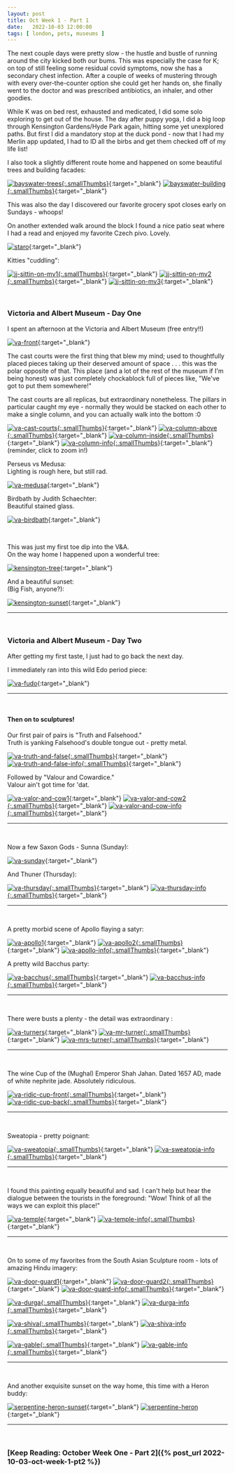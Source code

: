 ```yaml
---
layout: post
title: Oct Week 1 - Part 1
date:   2022-10-03 12:00:00
tags: [ london, pets, museums ]
---
```


The next couple days were pretty slow - the hustle and bustle of running around the city kicked both our bums. This was especially the case for K; on top of still feeling some residual covid symptoms, now she has a secondary chest infection. After a couple of weeks of mustering through with every over-the-counter option she could get her hands on, she finally went to the doctor and was prescribed antibiotics, an inhaler, and other goodies. 

While K was on bed rest, exhausted and medicated, I did some solo exploring to get out of the house. The day after puppy yoga, I did a big loop through Kensington Gardens/Hyde Park again, hitting some yet unexplored paths. But first I did a mandatory stop at the duck pond - now that I had my Merlin app updated, I had to ID all the birbs and get them checked off of my life list!

I also took a slightly different route home and happened on some beautiful trees and building facades:

[![bayswater-trees][bayswater-trees_image_resized]{:.smallThumbs}][bayswater-trees_image]{:target="_blank"}
[![bayswater-building][bayswater-building_image_resized]{:.smallThumbs}][bayswater-building_image]{:target="_blank"}

This was also the day I discovered our favorite grocery spot closes early on Sundays - whoops!

On another extended walk around the block I found a nice patio seat where I had a read and enjoyed my favorite Czech pivo. Lovely.

[![staro][staro_image_resized]][staro_image]{:target="_blank"}

Kitties "cuddling":

[![jj-sittin-on-mv1][jj-sittin-on-mv1_image_resized]{:.smallThumbs}][jj-sittin-on-mv1_image]{:target="_blank"}
[![jj-sittin-on-mv2][jj-sittin-on-mv2_image_resized]{:.smallThumbs}][jj-sittin-on-mv2_image]{:target="_blank"}
[![jj-sittin-on-mv3][jj-sittin-on-mv3_image_resized]][jj-sittin-on-mv3_image]{:target="_blank"}

<br>

### Victoria and Albert Museum - Day One

I spent an afternoon at the Victoria and Albert Museum (free entry!!)

[![va-front][va-front_image_resized]][va-front_image]{:target="_blank"}

The cast courts were the first thing that blew my mind; used to thoughtfully placed pieces taking up their deserved amount of space . . . this was the polar opposite of that. This place (and a lot of the rest of the museum if I'm being honest) was just completely chockablock full of pieces like, "We've got to put them somewhere!"

The cast courts are all replicas, but extraordinary nonetheless. The pillars in particular caught my eye - normally they would be stacked on each other to make a single column, and you can actually walk into the bottom :0

[![va-cast-courts][va-cast-courts_image_resized]{:.smallThumbs}][va-cast-courts_image]{:target="_blank"}
[![va-column-above][va-column-above_image_resized]{:.smallThumbs}][va-column-above_image]{:target="_blank"}
[![va-column-inside][va-column-inside_image_resized]{:.smallThumbs}][va-column-inside_image]{:target="_blank"}
[![va-column-info][va-column-info_image_resized]{:.smallThumbs}][va-column-info_image]{:target="_blank"}
(reminder, click to zoom in!)

Perseus vs Medusa: <br>
Lighting is rough here, but still rad.

[![va-medusa][va-medusa_image_resized]][va-medusa_image]{:target="_blank"}

Birdbath by Judith Schaechter: <br>
Beautiful stained glass.

[![va-birdbath][va-birdbath_image_resized]][va-birdbath_image]{:target="_blank"}

<br>

This was just my first toe dip into the V&A. <br>
On the way home I happened upon a wonderful tree:

[![kensington-tree][kensington-tree_image_resized]][kensington-tree_image]{:target="_blank"}

And a beautiful sunset:
<br>(Big Fish, anyone?):

[![kensington-sunset][kensington-sunset_image_resized]][kensington-sunset_image]{:target="_blank"}

---- 

<br>

### Victoria and Albert Museum - Day Two

After getting my first taste, I just had to go back the next day.

I immediately ran into this wild Edo period piece:

[![va-fudo][va-fudo_image_resized]][va-fudo_image]{:target="_blank"}

---- 

<br>

#### Then on to sculptures! 

Our first pair of pairs is "Truth and Falsehood." <br>
Truth is yanking Falsehood's double tongue out - pretty metal.

[![va-truth-and-false][va-truth-and-false_image_resized]{:.smallThumbs}][va-truth-and-false_image]{:target="_blank"}
[![va-truth-and-false-info][va-truth-and-false-info_image_resized]{:.smallThumbs}][va-truth-and-false-info_image]{:target="_blank"}

Followed by "Valour and Cowardice." <br>
Valour ain't got time for 'dat.

[![va-valor-and-cow1][va-valor-and-cow1_image_resized]][va-valor-and-cow1_image]{:target="_blank"}
[![va-valor-and-cow2][va-valor-and-cow2_image_resized]{:.smallThumbs}][va-valor-and-cow2_image]{:target="_blank"}
[![va-valor-and-cow-info][va-valor-and-cow-info_image_resized]{:.smallThumbs}][va-valor-and-cow-info_image]{:target="_blank"}

----
<br>

Now a few Saxon Gods - Sunna (Sunday):

[![va-sunday][va-sunday_image_resized]][va-sunday_image]{:target="_blank"}

And Thuner (Thursday):

[![va-thursday][va-thursday_image_resized]{:.smallThumbs}][va-thursday_image]{:target="_blank"}
[![va-thursday-info][va-thursday-info_image_resized]{:.smallThumbs}][va-thursday-info_image]{:target="_blank"}

----
<br>

A pretty morbid scene of Apollo flaying a satyr:

[![va-apollo1][va-apollo1_image_resized]][va-apollo1_image]{:target="_blank"}
[![va-apollo2][va-apollo2_image_resized]{:.smallThumbs}][va-apollo2_image]{:target="_blank"}
[![va-apollo-info][va-apollo-info_image_resized]{:.smallThumbs}][va-apollo-info_image]{:target="_blank"}

A pretty wild Bacchus party:

[![va-bacchus][va-bacchus_image_resized]{:.smallThumbs}][va-bacchus_image]{:target="_blank"}
[![va-bacchus-info][va-bacchus-info_image_resized]{:.smallThumbs}][va-bacchus-info_image]{:target="_blank"}

----
<br>

There were busts a plenty - the detail was extraordinary :

[![va-turners][va-turners_image_resized]][va-turners_image]{:target="_blank"}
[![va-mr-turner][va-mr-turner_image_resized]{:.smallThumbs}][va-mr-turner_image]{:target="_blank"}
[![va-mrs-turner][va-mrs-turner_image_resized]{:.smallThumbs}][va-mrs-turner_image]{:target="_blank"}

----
<br>

The wine Cup of the (Mughal) Emperor Shah Jahan. Dated 1657 AD, made of white nephrite jade. Absolutely ridiculous.

[![va-ridic-cup-front][va-ridic-cup-front_image_resized]{:.smallThumbs}][va-ridic-cup-front_image]{:target="_blank"}
[![va-ridic-cup-back][va-ridic-cup-back_image_resized]{:.smallThumbs}][va-ridic-cup-back_image]{:target="_blank"}

----
<br>

Sweatopia - pretty poignant:

[![va-sweatopia][va-sweatopia_image_resized]{:.smallThumbs}][va-sweatopia_image]{:target="_blank"}
[![va-sweatopia-info][va-sweatopia-info_image_resized]{:.smallThumbs}][va-sweatopia-info_image]{:target="_blank"}

----
<br>

I found this painting equally beautiful and sad. I can't help but hear the dialogue between the tourists in the foreground: "Wow! Think of all the ways we can exploit this place!"

[![va-temple][va-temple_image_resized]][va-temple_image]{:target="_blank"}
[![va-temple-info][va-temple-info_image_resized]{:.smallThumbs}][va-temple-info_image]{:target="_blank"}

----
<br>

On to some of my favorites from the South Asian Sculpture room - lots of amazing Hindu imagery:
 
[![va-door-guard1][va-door-guard1_image_resized]][va-door-guard1_image]{:target="_blank"}
[![va-door-guard2][va-door-guard2_image_resized]{:.smallThumbs}][va-door-guard2_image]{:target="_blank"}
[![va-door-guard-info][va-door-guard-info_image_resized]{:.smallThumbs}][va-door-guard-info_image]{:target="_blank"}


[![va-durga][va-durga_image_resized]{:.smallThumbs}][va-durga_image]{:target="_blank"}
[![va-durga-info][va-durga-info_image_resized]{:.smallThumbs}][va-durga-info_image]{:target="_blank"}


[![va-shiva][va-shiva_image_resized]{:.smallThumbs}][va-shiva_image]{:target="_blank"}
[![va-shiva-info][va-shiva-info_image_resized]{:.smallThumbs}][va-shiva-info_image]{:target="_blank"}


[![va-gable][va-gable_image_resized]{:.smallThumbs}][va-gable_image]{:target="_blank"}
[![va-gable-info][va-gable-info_image_resized]{:.smallThumbs}][va-gable-info_image]{:target="_blank"}

----
<br>

And another exquisite sunset on the way home, this time with a Heron buddy:

[![serpentine-heron-sunset][serpentine-heron-sunset_image_resized]][serpentine-heron-sunset_image]{:target="_blank"}
[![serpentine-heron][serpentine-heron_image_resized]][serpentine-heron_image]{:target="_blank"}


----
<br>

### [Keep Reading: October Week One - Part 2]({% post_url 2022-10-03-oct-week-1-pt2 %})















































































[bayswater-trees_image_resized]: https://filedn.com/laDhrvFbMCaQeUUeqc8SpMB/2022-10-03/output/resize_20221002_173748_bayswater-trees.jpg
[bayswater-trees_image]: https://filedn.com/laDhrvFbMCaQeUUeqc8SpMB/2022-10-03/20221002_173748_bayswater-trees.jpg

[bayswater-building_image_resized]: https://filedn.com/laDhrvFbMCaQeUUeqc8SpMB/2022-10-03/output/resize_20221002_173908_bayswater-building.jpg
[bayswater-building_image]: https://filedn.com/laDhrvFbMCaQeUUeqc8SpMB/2022-10-03/20221002_173908_bayswater-building.jpg

[staro_image_resized]: https://filedn.com/laDhrvFbMCaQeUUeqc8SpMB/2022-10-03/output/resize_20221004_161911_staro.jpg
[staro_image]: https://filedn.com/laDhrvFbMCaQeUUeqc8SpMB/2022-10-03/20221004_161911_staro.jpg

[jj-sittin-on-mv1_image_resized]: https://filedn.com/laDhrvFbMCaQeUUeqc8SpMB/2022-10-03/output/resize_20221005_113803_jj-sittin-on-mv1.jpg
[jj-sittin-on-mv1_image]: https://filedn.com/laDhrvFbMCaQeUUeqc8SpMB/2022-10-03/20221005_113803_jj-sittin-on-mv1.jpg

[jj-sittin-on-mv3_image_resized]: https://filedn.com/laDhrvFbMCaQeUUeqc8SpMB/2022-10-03/output/resize_20221005_113858_jj-sittin-on-mv3.jpg
[jj-sittin-on-mv3_image]: https://filedn.com/laDhrvFbMCaQeUUeqc8SpMB/2022-10-03/20221005_113858_jj-sittin-on-mv3.jpg

[jj-sittin-on-mv2_image_resized]: https://filedn.com/laDhrvFbMCaQeUUeqc8SpMB/2022-10-03/output/resize_20221005_114007_jj-sittin-on-mv2.jpg
[jj-sittin-on-mv2_image]: https://filedn.com/laDhrvFbMCaQeUUeqc8SpMB/2022-10-03/20221005_114007_jj-sittin-on-mv2.jpg

[va-cast-courts_image_resized]: https://filedn.com/laDhrvFbMCaQeUUeqc8SpMB/2022-10-03/output/resize_20221005_165741_va-cast-courts.jpg
[va-cast-courts_image]: https://filedn.com/laDhrvFbMCaQeUUeqc8SpMB/2022-10-03/20221005_165741_va-cast-courts.jpg

[va-medusa_image_resized]: https://filedn.com/laDhrvFbMCaQeUUeqc8SpMB/2022-10-03/output/resize_20221005_170012_va-medusa.jpg
[va-medusa_image]: https://filedn.com/laDhrvFbMCaQeUUeqc8SpMB/2022-10-03/20221005_170012_va-medusa.jpg

[va-column-inside_image_resized]: https://filedn.com/laDhrvFbMCaQeUUeqc8SpMB/2022-10-03/output/resize_20221005_170234_va-column-inside.jpg
[va-column-inside_image]: https://filedn.com/laDhrvFbMCaQeUUeqc8SpMB/2022-10-03/20221005_170234_va-column-inside.jpg

[va-column-info_image_resized]: https://filedn.com/laDhrvFbMCaQeUUeqc8SpMB/2022-10-03/output/resize_20221005_170254_va-column-info.jpg
[va-column-info_image]: https://filedn.com/laDhrvFbMCaQeUUeqc8SpMB/2022-10-03/20221005_170254_va-column-info.jpg

[va-column-above_image_resized]: https://filedn.com/laDhrvFbMCaQeUUeqc8SpMB/2022-10-03/output/resize_20221005_170917_va-column-above.jpg
[va-column-above_image]: https://filedn.com/laDhrvFbMCaQeUUeqc8SpMB/2022-10-03/20221005_170917_va-column-above.jpg

[va-birdbath_image_resized]: https://filedn.com/laDhrvFbMCaQeUUeqc8SpMB/2022-10-03/output/resize_20221005_171555_va-birdbath.jpg
[va-birdbath_image]: https://filedn.com/laDhrvFbMCaQeUUeqc8SpMB/2022-10-03/20221005_171555_va-birdbath.jpg

[va-front_image_resized]: https://filedn.com/laDhrvFbMCaQeUUeqc8SpMB/2022-10-03/output/resize_20221005_172628_va-front.jpg
[va-front_image]: https://filedn.com/laDhrvFbMCaQeUUeqc8SpMB/2022-10-03/20221005_172628_va-front.jpg

[kensington-tree_image_resized]: https://filedn.com/laDhrvFbMCaQeUUeqc8SpMB/2022-10-03/output/resize_20221005_175548_kensington-tree.jpg
[kensington-tree_image]: https://filedn.com/laDhrvFbMCaQeUUeqc8SpMB/2022-10-03/20221005_175548_kensington-tree.jpg

[kensington-sunset_image_resized]: https://filedn.com/laDhrvFbMCaQeUUeqc8SpMB/2022-10-03/output/resize_20221005_180047_kensington-sunset.jpg
[kensington-sunset_image]: https://filedn.com/laDhrvFbMCaQeUUeqc8SpMB/2022-10-03/20221005_180047_kensington-sunset.jpg

[va-fudo_image_resized]: https://filedn.com/laDhrvFbMCaQeUUeqc8SpMB/2022-10-03/output/resize_20221006_160523_va-fudo.jpg
[va-fudo_image]: https://filedn.com/laDhrvFbMCaQeUUeqc8SpMB/2022-10-03/20221006_160523_va-fudo.jpg

[va-truth-and-false_image_resized]: https://filedn.com/laDhrvFbMCaQeUUeqc8SpMB/2022-10-03/output/resize_20221006_161137_va-truth-and-false.jpg
[va-truth-and-false_image]: https://filedn.com/laDhrvFbMCaQeUUeqc8SpMB/2022-10-03/20221006_161137_va-truth-and-false.jpg

[va-truth-and-false-info_image_resized]: https://filedn.com/laDhrvFbMCaQeUUeqc8SpMB/2022-10-03/output/resize_20221006_161209_va-truth-and-false-info.jpg
[va-truth-and-false-info_image]: https://filedn.com/laDhrvFbMCaQeUUeqc8SpMB/2022-10-03/20221006_161209_va-truth-and-false-info.jpg

[va-valor-and-cow1_image_resized]: https://filedn.com/laDhrvFbMCaQeUUeqc8SpMB/2022-10-03/output/resize_20221006_161446_va-valor-and-cow1.jpg
[va-valor-and-cow1_image]: https://filedn.com/laDhrvFbMCaQeUUeqc8SpMB/2022-10-03/20221006_161446_va-valor-and-cow1.jpg

[va-valor-and-cow2_image_resized]: https://filedn.com/laDhrvFbMCaQeUUeqc8SpMB/2022-10-03/output/resize_20221006_161508_va-valor-and-cow2.jpg
[va-valor-and-cow2_image]: https://filedn.com/laDhrvFbMCaQeUUeqc8SpMB/2022-10-03/20221006_161508_va-valor-and-cow2.jpg

[va-valor-and-cow-info_image_resized]: https://filedn.com/laDhrvFbMCaQeUUeqc8SpMB/2022-10-03/output/resize_20221006_161516_va-valor-and-cow-info.jpg
[va-valor-and-cow-info_image]: https://filedn.com/laDhrvFbMCaQeUUeqc8SpMB/2022-10-03/20221006_161516_va-valor-and-cow-info.jpg

[va-sunday_image_resized]: https://filedn.com/laDhrvFbMCaQeUUeqc8SpMB/2022-10-03/output/resize_20221006_161724_va-sunday.jpg
[va-sunday_image]: https://filedn.com/laDhrvFbMCaQeUUeqc8SpMB/2022-10-03/20221006_161724_va-sunday.jpg

[va-thursday_image_resized]: https://filedn.com/laDhrvFbMCaQeUUeqc8SpMB/2022-10-03/output/resize_20221006_161743_va-thursday.jpg
[va-thursday_image]: https://filedn.com/laDhrvFbMCaQeUUeqc8SpMB/2022-10-03/20221006_161743_va-thursday.jpg

[va-thursday-info_image_resized]: https://filedn.com/laDhrvFbMCaQeUUeqc8SpMB/2022-10-03/output/resize_20221006_161753_va-thursday-info.jpg
[va-thursday-info_image]: https://filedn.com/laDhrvFbMCaQeUUeqc8SpMB/2022-10-03/20221006_161753_va-thursday-info.jpg

[va-apollo1_image_resized]: https://filedn.com/laDhrvFbMCaQeUUeqc8SpMB/2022-10-03/output/resize_20221006_161943_va-apollo1.jpg
[va-apollo1_image]: https://filedn.com/laDhrvFbMCaQeUUeqc8SpMB/2022-10-03/20221006_161943_va-apollo1.jpg

[va-apollo2_image_resized]: https://filedn.com/laDhrvFbMCaQeUUeqc8SpMB/2022-10-03/output/resize_20221006_161954_va-apollo2.jpg
[va-apollo2_image]: https://filedn.com/laDhrvFbMCaQeUUeqc8SpMB/2022-10-03/20221006_161954_va-apollo2.jpg

[va-apollo-info_image_resized]: https://filedn.com/laDhrvFbMCaQeUUeqc8SpMB/2022-10-03/output/resize_20221006_162000_va-apollo-info.jpg
[va-apollo-info_image]: https://filedn.com/laDhrvFbMCaQeUUeqc8SpMB/2022-10-03/20221006_162000_va-apollo-info.jpg

[va-bacchus_image_resized]: https://filedn.com/laDhrvFbMCaQeUUeqc8SpMB/2022-10-03/output/resize_20221006_162230_va-bacchus.jpg
[va-bacchus_image]: https://filedn.com/laDhrvFbMCaQeUUeqc8SpMB/2022-10-03/20221006_162230_va-bacchus.jpg

[va-bacchus-info_image_resized]: https://filedn.com/laDhrvFbMCaQeUUeqc8SpMB/2022-10-03/output/resize_20221006_162244_va-bacchus-info.jpg
[va-bacchus-info_image]: https://filedn.com/laDhrvFbMCaQeUUeqc8SpMB/2022-10-03/20221006_162244_va-bacchus-info.jpg

[va-turners_image_resized]: https://filedn.com/laDhrvFbMCaQeUUeqc8SpMB/2022-10-03/output/resize_20221006_162325_va-turners.jpg
[va-turners_image]: https://filedn.com/laDhrvFbMCaQeUUeqc8SpMB/2022-10-03/20221006_162325_va-turners.jpg

[va-mr-turner_image_resized]: https://filedn.com/laDhrvFbMCaQeUUeqc8SpMB/2022-10-03/output/resize_20221006_162357_va-mr-turner.jpg
[va-mr-turner_image]: https://filedn.com/laDhrvFbMCaQeUUeqc8SpMB/2022-10-03/20221006_162357_va-mr-turner.jpg

[va-mrs-turner_image_resized]: https://filedn.com/laDhrvFbMCaQeUUeqc8SpMB/2022-10-03/output/resize_20221006_162408_va-mrs-turner.jpg
[va-mrs-turner_image]: https://filedn.com/laDhrvFbMCaQeUUeqc8SpMB/2022-10-03/20221006_162408_va-mrs-turner.jpg

[va-ridic-cup-front_image_resized]: https://filedn.com/laDhrvFbMCaQeUUeqc8SpMB/2022-10-03/output/resize_20221006_171255_va-ridic-cup-front.jpg
[va-ridic-cup-front_image]: https://filedn.com/laDhrvFbMCaQeUUeqc8SpMB/2022-10-03/20221006_171255_va-ridic-cup-front.jpg

[va-ridic-cup-back_image_resized]: https://filedn.com/laDhrvFbMCaQeUUeqc8SpMB/2022-10-03/output/resize_20221006_171435_va-ridic-cup-back.jpg
[va-ridic-cup-back_image]: https://filedn.com/laDhrvFbMCaQeUUeqc8SpMB/2022-10-03/20221006_171435_va-ridic-cup-back.jpg

[va-sweatopia_image_resized]: https://filedn.com/laDhrvFbMCaQeUUeqc8SpMB/2022-10-03/output/resize_20221006_171933_va-sweatopia.jpg
[va-sweatopia_image]: https://filedn.com/laDhrvFbMCaQeUUeqc8SpMB/2022-10-03/20221006_171933_va-sweatopia.jpg

[va-sweatopia-info_image_resized]: https://filedn.com/laDhrvFbMCaQeUUeqc8SpMB/2022-10-03/output/resize_20221006_171941_va-sweatopia-info.jpg
[va-sweatopia-info_image]: https://filedn.com/laDhrvFbMCaQeUUeqc8SpMB/2022-10-03/20221006_171941_va-sweatopia-info.jpg

[va-temple_image_resized]: https://filedn.com/laDhrvFbMCaQeUUeqc8SpMB/2022-10-03/output/resize_20221006_172222_va-temple.jpg
[va-temple_image]: https://filedn.com/laDhrvFbMCaQeUUeqc8SpMB/2022-10-03/20221006_172222_va-temple.jpg

[va-temple-info_image_resized]: https://filedn.com/laDhrvFbMCaQeUUeqc8SpMB/2022-10-03/output/resize_20221006_172230_va-temple-info.jpg
[va-temple-info_image]: https://filedn.com/laDhrvFbMCaQeUUeqc8SpMB/2022-10-03/20221006_172230_va-temple-info.jpg

[va-door-guard1_image_resized]: https://filedn.com/laDhrvFbMCaQeUUeqc8SpMB/2022-10-03/output/resize_20221006_172611_va-door-guard1.jpg
[va-door-guard1_image]: https://filedn.com/laDhrvFbMCaQeUUeqc8SpMB/2022-10-03/20221006_172611_va-door-guard1.jpg

[va-door-guard2_image_resized]: https://filedn.com/laDhrvFbMCaQeUUeqc8SpMB/2022-10-03/output/resize_20221006_172620_va-door-guard2.jpg
[va-door-guard2_image]: https://filedn.com/laDhrvFbMCaQeUUeqc8SpMB/2022-10-03/20221006_172620_va-door-guard2.jpg

[va-door-guard-info_image_resized]: https://filedn.com/laDhrvFbMCaQeUUeqc8SpMB/2022-10-03/output/resize_20221006_172647_va-door-guard-info.jpg
[va-door-guard-info_image]: https://filedn.com/laDhrvFbMCaQeUUeqc8SpMB/2022-10-03/20221006_172647_va-door-guard-info.jpg

[va-durga_image_resized]: https://filedn.com/laDhrvFbMCaQeUUeqc8SpMB/2022-10-03/output/resize_20221006_172729_va-durga.jpg
[va-durga_image]: https://filedn.com/laDhrvFbMCaQeUUeqc8SpMB/2022-10-03/20221006_172729_va-durga.jpg

[va-durga-info_image_resized]: https://filedn.com/laDhrvFbMCaQeUUeqc8SpMB/2022-10-03/output/resize_20221006_172747_va-durga-info.jpg
[va-durga-info_image]: https://filedn.com/laDhrvFbMCaQeUUeqc8SpMB/2022-10-03/20221006_172747_va-durga-info.jpg

[va-shiva_image_resized]: https://filedn.com/laDhrvFbMCaQeUUeqc8SpMB/2022-10-03/output/resize_20221006_172850_va-shiva.jpg
[va-shiva_image]: https://filedn.com/laDhrvFbMCaQeUUeqc8SpMB/2022-10-03/20221006_172850_va-shiva.jpg

[va-shiva-info_image_resized]: https://filedn.com/laDhrvFbMCaQeUUeqc8SpMB/2022-10-03/output/resize_20221006_172855_va-shiva-info.jpg
[va-shiva-info_image]: https://filedn.com/laDhrvFbMCaQeUUeqc8SpMB/2022-10-03/20221006_172855_va-shiva-info.jpg

[va-gable_image_resized]: https://filedn.com/laDhrvFbMCaQeUUeqc8SpMB/2022-10-03/output/resize_20221006_172957_va-gable.jpg
[va-gable_image]: https://filedn.com/laDhrvFbMCaQeUUeqc8SpMB/2022-10-03/20221006_172957_va-gable.jpg

[va-gable-info_image_resized]: https://filedn.com/laDhrvFbMCaQeUUeqc8SpMB/2022-10-03/output/resize_20221006_173011_va-gable-info.jpg
[va-gable-info_image]: https://filedn.com/laDhrvFbMCaQeUUeqc8SpMB/2022-10-03/20221006_173011_va-gable-info.jpg

[serpentine-heron-sunset_image_resized]: https://filedn.com/laDhrvFbMCaQeUUeqc8SpMB/2022-10-03/output/resize_20221006_181137_serpentine-heron-sunset.jpg
[serpentine-heron-sunset_image]: https://filedn.com/laDhrvFbMCaQeUUeqc8SpMB/2022-10-03/20221006_181137_serpentine-heron-sunset.jpg

[serpentine-heron_image_resized]: https://filedn.com/laDhrvFbMCaQeUUeqc8SpMB/2022-10-03/output/resize_20221006_182148_serpentine-heron.jpg
[serpentine-heron_image]: https://filedn.com/laDhrvFbMCaQeUUeqc8SpMB/2022-10-03/20221006_182148_serpentine-heron.jpg

[little-venice_image_resized]: https://filedn.com/laDhrvFbMCaQeUUeqc8SpMB/2022-10-03/output/resize_20221007_151427_little-venice.jpg
[little-venice_image]: https://filedn.com/laDhrvFbMCaQeUUeqc8SpMB/2022-10-03/20221007_151427_little-venice.jpg

[little-venice-flower_image_resized]: https://filedn.com/laDhrvFbMCaQeUUeqc8SpMB/2022-10-03/output/resize_20221007_151846_little-venice-flower.jpg
[little-venice-flower_image]: https://filedn.com/laDhrvFbMCaQeUUeqc8SpMB/2022-10-03/20221007_151846_little-venice-flower.jpg

[regents-canal-gate_image_resized]: https://filedn.com/laDhrvFbMCaQeUUeqc8SpMB/2022-10-03/output/resize_20221007_152717_regents-canal-gate.jpg
[regents-canal-gate_image]: https://filedn.com/laDhrvFbMCaQeUUeqc8SpMB/2022-10-03/20221007_152717_regents-canal-gate.jpg

[canal-houses1_image_resized]: https://filedn.com/laDhrvFbMCaQeUUeqc8SpMB/2022-10-03/output/resize_20221007_153535_canal-houses1.jpg
[canal-houses1_image]: https://filedn.com/laDhrvFbMCaQeUUeqc8SpMB/2022-10-03/20221007_153535_canal-houses1.jpg

[canal-trees1_image_resized]: https://filedn.com/laDhrvFbMCaQeUUeqc8SpMB/2022-10-03/output/resize_20221007_153633_canal-trees1.jpg
[canal-trees1_image]: https://filedn.com/laDhrvFbMCaQeUUeqc8SpMB/2022-10-03/20221007_153633_canal-trees1.jpg

[canal-trees2_image_resized]: https://filedn.com/laDhrvFbMCaQeUUeqc8SpMB/2022-10-03/output/resize_20221007_153838_canal-trees2.jpg
[canal-trees2_image]: https://filedn.com/laDhrvFbMCaQeUUeqc8SpMB/2022-10-03/20221007_153838_canal-trees2.jpg

[canal-houses2_image_resized]: https://filedn.com/laDhrvFbMCaQeUUeqc8SpMB/2022-10-03/output/resize_20221007_153911_canal-houses2.jpg
[canal-houses2_image]: https://filedn.com/laDhrvFbMCaQeUUeqc8SpMB/2022-10-03/20221007_153911_canal-houses2.jpg

[regents-park-fields_image_resized]: https://filedn.com/laDhrvFbMCaQeUUeqc8SpMB/2022-10-03/output/resize_20221007_155206_regents-park-fields.jpg
[regents-park-fields_image]: https://filedn.com/laDhrvFbMCaQeUUeqc8SpMB/2022-10-03/20221007_155206_regents-park-fields.jpg

[dingwall_image_resized]: https://filedn.com/laDhrvFbMCaQeUUeqc8SpMB/2022-10-03/output/resize_20221007_161619_dingwall.jpg
[dingwall_image]: https://filedn.com/laDhrvFbMCaQeUUeqc8SpMB/2022-10-03/20221007_161619_dingwall.jpg

[camden-market1_image_resized]: https://filedn.com/laDhrvFbMCaQeUUeqc8SpMB/2022-10-03/output/resize_20221007_165606_camden-market1.jpg
[camden-market1_image]: https://filedn.com/laDhrvFbMCaQeUUeqc8SpMB/2022-10-03/20221007_165606_camden-market1.jpg

[camden-lock_image_resized]: https://filedn.com/laDhrvFbMCaQeUUeqc8SpMB/2022-10-03/output/resize_20221007_170514_camden-lock.jpg
[camden-lock_image]: https://filedn.com/laDhrvFbMCaQeUUeqc8SpMB/2022-10-03/20221007_170514_camden-lock.jpg

[peace-officer_image_resized]: https://filedn.com/laDhrvFbMCaQeUUeqc8SpMB/2022-10-03/output/resize_20221007_174853_peace-officer.jpg
[peace-officer_image]: https://filedn.com/laDhrvFbMCaQeUUeqc8SpMB/2022-10-03/20221007_174853_peace-officer.jpg

[gin-cal_image_resized]: https://filedn.com/laDhrvFbMCaQeUUeqc8SpMB/2022-10-03/output/resize_20221007_190553_gin-cal.jpg
[gin-cal_image]: https://filedn.com/laDhrvFbMCaQeUUeqc8SpMB/2022-10-03/20221007_190553_gin-cal.jpg

[mv-fuzzball_image_resized]: https://filedn.com/laDhrvFbMCaQeUUeqc8SpMB/2022-10-03/output/resize_20221008_115509_mv-fuzzball.jpg
[mv-fuzzball_image]: https://filedn.com/laDhrvFbMCaQeUUeqc8SpMB/2022-10-03/20221008_115509_mv-fuzzball.jpg

[princess-diana-garden_image_resized]: https://filedn.com/laDhrvFbMCaQeUUeqc8SpMB/2022-10-03/output/resize_20221008_172736_princess-diana-garden.jpg
[princess-diana-garden_image]: https://filedn.com/laDhrvFbMCaQeUUeqc8SpMB/2022-10-03/20221008_172736_princess-diana-garden.jpg

[starling_image_resized]: https://filedn.com/laDhrvFbMCaQeUUeqc8SpMB/2022-10-03/output/resize_20221008_174743_starling.jpg
[starling_image]: https://filedn.com/laDhrvFbMCaQeUUeqc8SpMB/2022-10-03/20221008_174743_starling.jpg

[cuddle-buddies1_image_resized]: https://filedn.com/laDhrvFbMCaQeUUeqc8SpMB/2022-10-03/output/resize_20221008_233540_cuddle-buddies1.jpg
[cuddle-buddies1_image]: https://filedn.com/laDhrvFbMCaQeUUeqc8SpMB/2022-10-03/20221008_233540_cuddle-buddies1.jpg

[cuddle-buddies2_image_resized]: https://filedn.com/laDhrvFbMCaQeUUeqc8SpMB/2022-10-03/output/resize_20221008_235415_cuddle-buddies2.jpg
[cuddle-buddies2_image]: https://filedn.com/laDhrvFbMCaQeUUeqc8SpMB/2022-10-03/20221008_235415_cuddle-buddies2.jpg

[cuddle-buddies3_image_resized]: https://filedn.com/laDhrvFbMCaQeUUeqc8SpMB/2022-10-03/output/resize_20221008_235509_cuddle-buddies3.jpg
[cuddle-buddies3_image]: https://filedn.com/laDhrvFbMCaQeUUeqc8SpMB/2022-10-03/20221008_235509_cuddle-buddies3.jpg

[diwali1_image_resized]: https://filedn.com/laDhrvFbMCaQeUUeqc8SpMB/2022-10-03/output/resize_20221009_162806_diwali1.jpg
[diwali1_image]: https://filedn.com/laDhrvFbMCaQeUUeqc8SpMB/2022-10-03/20221009_162806_diwali1.jpg

[diwali2_image_resized]: https://filedn.com/laDhrvFbMCaQeUUeqc8SpMB/2022-10-03/output/resize_20221009_171928_diwali2.jpg
[diwali2_image]: https://filedn.com/laDhrvFbMCaQeUUeqc8SpMB/2022-10-03/20221009_171928_diwali2.jpg

[cricket-cocktails_image_resized]: https://filedn.com/laDhrvFbMCaQeUUeqc8SpMB/2022-10-03/output/resize_20221009_201540_cricket-cocktails.jpg
[cricket-cocktails_image]: https://filedn.com/laDhrvFbMCaQeUUeqc8SpMB/2022-10-03/20221009_201540_cricket-cocktails.jpg

[hula-hoops_image_resized]: https://filedn.com/laDhrvFbMCaQeUUeqc8SpMB/2022-10-03/output/resize_20221009_211512_hula-hoops.jpg
[hula-hoops_image]: https://filedn.com/laDhrvFbMCaQeUUeqc8SpMB/2022-10-03/20221009_211512_hula-hoops.jpg

[hula-hoop-hands_image_resized]: https://filedn.com/laDhrvFbMCaQeUUeqc8SpMB/2022-10-03/output/resize_20221009_211618_hula-hoop-hands.jpg
[hula-hoop-hands_image]: https://filedn.com/laDhrvFbMCaQeUUeqc8SpMB/2022-10-03/20221009_211618_hula-hoop-hands.jpg






